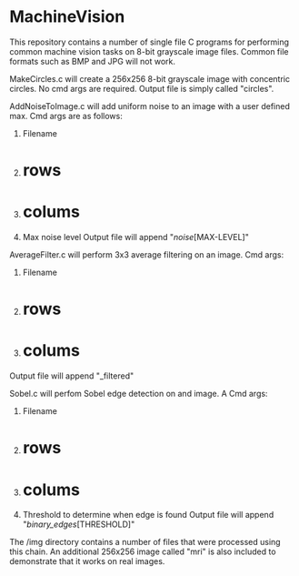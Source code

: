 # MachineVision
This repository contains a number of single file C programs for performing common machine vision tasks on 8-bit grayscale image files. Common file formats such as BMP and JPG will not work.

MakeCircles.c will create a 256x256 8-bit grayscale image with concentric circles. No cmd args are required. Output file is simply called "circles".

AddNoiseToImage.c will add uniform noise to an image with a user defined max. Cmd args are as follows:
1. Filename
2. # rows
3. # colums
4. Max noise level
Output file will append "_noise_[MAX-LEVEL]"

AverageFilter.c will perform 3x3 average filtering on an image. Cmd args:
1. Filename
2. # rows
3. # colums
Output file will append "_filtered"

Sobel.c will perfom Sobel edge detection on and image. A  Cmd args:
1. Filename
2. # rows
3. # colums
4. Threshold to determine when edge is found
Output file will append "_binary_edges_[THRESHOLD]"

The /img directory contains a number of files that were processed using this chain. An additional 256x256 image called "mri" is also included to demonstrate that it works on real images.